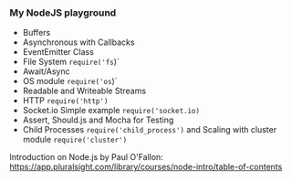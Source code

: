 ### My NodeJS playground

* Buffers
* Asynchronous with Callbacks
* EventEmitter Class
* File System `require('fs`)`
* Await/Async
* OS module `require('os`)`
* Readable and Writeable Streams
* HTTP `require('http')`
* Socket.io Simple example `require('socket.io)`
* Assert, Should.js and Mocha for Testing
* Child Processes `require('child_process')` and Scaling with cluster module `require('cluster')`



Introduction on Node.js by Paul O'Fallon: https://app.pluralsight.com/library/courses/node-intro/table-of-contents
